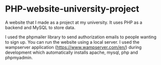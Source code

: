 # PHP-website-university-project
A website that I made as a project at my university. It uses PHP as a backend and MySQL to store data.

I used the phpmailer library to send authorization emails to people wanting to sign up. You can run the website using a local server. I used the wampserver application
 (https://www.wampserver.com/en/) during development which automatically installs apache, mysql, php and phpmyadmin.
